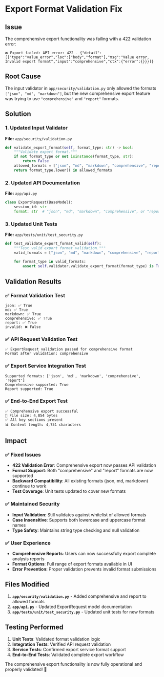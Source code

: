 # Export Format Validation Fix

## Issue
The comprehensive export functionality was failing with a 422 validation error:
```
❌ Export failed: API error: 422 - {"detail":[{"type":"value_error","loc":["body","format"],"msg":"Value error, Invalid export format","input":"comprehensive","ctx":{"error":{}}}]}
```

## Root Cause
The input validator in `app/security/validation.py` only allowed the formats `["json", "md", "markdown"]`, but the new comprehensive export feature was trying to use `"comprehensive"` and `"report"` formats.

## Solution

### 1. Updated Input Validator
**File:** `app/security/validation.py`

```python
def validate_export_format(self, format_type: str) -> bool:
    """Validate export format."""
    if not format_type or not isinstance(format_type, str):
        return False
    allowed_formats = ["json", "md", "markdown", "comprehensive", "report"]  # Added new formats
    return format_type.lower() in allowed_formats
```

### 2. Updated API Documentation
**File:** `app/api.py`

```python
class ExportRequest(BaseModel):
    session_id: str
    format: str  # "json", "md", "markdown", "comprehensive", or "report"  # Updated comment
```

### 3. Updated Unit Tests
**File:** `app/tests/unit/test_security.py`

```python
def test_validate_export_format_valid(self):
    """Test valid export format validation."""
    valid_formats = ["json", "md", "markdown", "comprehensive", "report", "JSON", "MD", "COMPREHENSIVE"]  # Added new formats
    
    for format_type in valid_formats:
        assert self.validator.validate_export_format(format_type) is True
```

## Validation Results

### ✅ Format Validation Test
```
json: ✅ True
md: ✅ True
markdown: ✅ True
comprehensive: ✅ True
report: ✅ True
invalid: ❌ False
```

### ✅ API Request Validation Test
```
✅ ExportRequest validation passed for comprehensive format
Format after validation: comprehensive
```

### ✅ Export Service Integration Test
```
Supported formats: ['json', 'md', 'markdown', 'comprehensive', 'report']
Comprehensive supported: True
Report supported: True
```

### ✅ End-to-End Export Test
```
✅ Comprehensive export successful
📄 File size: 4,854 bytes
✅ All key sections present
📊 Content length: 4,751 characters
```

## Impact

### ✅ Fixed Issues
- **422 Validation Error**: Comprehensive export now passes API validation
- **Format Support**: Both "comprehensive" and "report" formats are now supported
- **Backward Compatibility**: All existing formats (json, md, markdown) continue to work
- **Test Coverage**: Unit tests updated to cover new formats

### ✅ Maintained Security
- **Input Validation**: Still validates against whitelist of allowed formats
- **Case Insensitive**: Supports both lowercase and uppercase format names
- **Type Safety**: Maintains string type checking and null validation

### ✅ User Experience
- **Comprehensive Reports**: Users can now successfully export complete analysis reports
- **Format Options**: Full range of export formats available in UI
- **Error Prevention**: Proper validation prevents invalid format submissions

## Files Modified

1. **`app/security/validation.py`** - Added comprehensive and report to allowed formats
2. **`app/api.py`** - Updated ExportRequest model documentation
3. **`app/tests/unit/test_security.py`** - Updated unit tests for new formats

## Testing Performed

1. **Unit Tests**: Validated format validation logic
2. **Integration Tests**: Verified API request validation
3. **Service Tests**: Confirmed export service format support
4. **End-to-End Tests**: Validated complete export workflow

The comprehensive export functionality is now fully operational and properly validated! 🎉